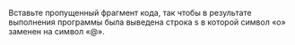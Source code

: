Вставьте пропущенный фрагмент кода, так чтобы в результате выполнения программы была выведена строка s в которой символ «o» заменен на символ «@».